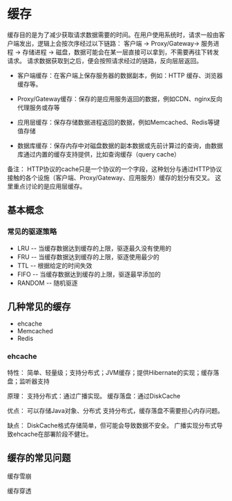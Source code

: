 # 缓存
缓存目的是为了减少获取请求数据需要的时间。在用户使用系统时，请求一般由客户端发出，逻辑上会按次序经过以下链路： 客户端 -> Proxy/Gateway-> 服务进程 -> 存储进程 -> 磁盘，数据可能会在某一层直接可以拿到，不需要再往下转发请求。 请求数据获取到之后，便会按照请求经过的链路，反向层层返回。 

* 客户端缓存：在客户端上保存服务器的数据副本，例如：HTTP 缓存、浏览器缓存等。

* Proxy/Gateway缓存：保存的是应用服务返回的数据，例如CDN、nginx反向代理服务或存等

* 应用层缓存：保存存储数据进程返回的数据，例如Memcached、Redis等键值存储

* 数据库缓存：保存内存中对磁盘数据的副本数据或先前计算过的查询，由数据库通过内置的缓存支持提供，比如查询缓存（query cache）

备注： HTTP协议的cache只是一个协议的一个字段，这种划分与通过HTTP协议接触的各个设施（客户端、Proxy/Gateway、应用服务）缓存的划分有交叉。 这里重点讨论的是应用层缓存。

## 基本概念

### 常见的驱逐策略
* LRU -- 当缓存数据达到缓存的上限，驱逐最久没有使用的
* FRU -- 当缓存数据达到缓存的上限，驱逐使用最少的
* TTL -- 根据给定的时间失效
* FIFO -- 当缓存数据达到缓存的上限，驱逐最早添加的
* RANDOM -- 随机驱逐

## 几种常见的缓存
* ehcache 
* Memcached 
* Redis 

### ehcache

特性： 
简单、轻量级；支持分布式；JVM缓存；提供Hibernate的实现；缓存落盘；监听器支持

原理：
支持分布式：通过广播实现。 
缓存落盘：通过DiskCache

优点： 
可以存储Java对象、分布式
支持分布式，缓存落盘不需要担心内存问题。

缺点： 
DiskCache格式存储简单，但可能会导致数据不安全。 
广播实现分布式导致ehcache在部署阶段不健壮。 


## 缓存的常见问题
缓存雪崩

缓存穿透


 
